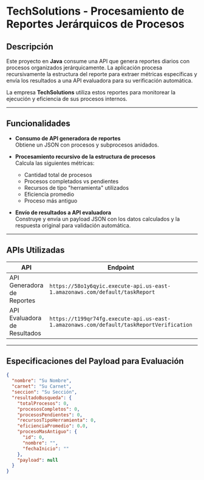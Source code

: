 # TechSolutions - Procesamiento de Reportes Jerárquicos de Procesos

## Descripción

Este proyecto en **Java** consume una API que genera reportes diarios con procesos organizados jerárquicamente. La aplicación procesa recursivamente la estructura del reporte para extraer métricas específicas y envía los resultados a una API evaluadora para su verificación automática.

La empresa **TechSolutions** utiliza estos reportes para monitorear la ejecución y eficiencia de sus procesos internos.

---

## Funcionalidades

- **Consumo de API generadora de reportes**  
  Obtiene un JSON con procesos y subprocesos anidados.

- **Procesamiento recursivo de la estructura de procesos**  
  Calcula las siguientes métricas:  
  - Cantidad total de procesos  
  - Procesos completados vs pendientes  
  - Recursos de tipo "herramienta" utilizados  
  - Eficiencia promedio  
  - Proceso más antiguo

- **Envío de resultados a API evaluadora**  
  Construye y envía un payload JSON con los datos calculados y la respuesta original para validación automática.

---

## APIs Utilizadas

| API                         | Endpoint                                                                                           | Método | Descripción                           |
|-----------------------------|--------------------------------------------------------------------------------------------------|--------|-------------------------------------|
| API Generadora de Reportes   | `https://58o1y6qyic.execute-api.us-east-1.amazonaws.com/default/taskReport`                      | GET    | Obtiene reporte jerárquico en JSON  |
| API Evaluadora de Resultados | `https://t199qr74fg.execute-api.us-east-1.amazonaws.com/default/taskReportVerification`          | POST   | Envía resultados para evaluación     |

---

## Especificaciones del Payload para Evaluación

```json
{
  "nombre": "Su Nombre",
  "carnet": "Su Carnet",
  "seccion": "Su Sección",
  "resultadoBusqueda": {
    "totalProcesos": 0,
    "procesosCompletos": 0,
    "procesosPendientes": 0,
    "recursosTipoHerramienta": 0,
    "eficienciaPromedio": 0.0,
    "procesoMasAntiguo": {
      "id": 0,
      "nombre": "",
      "fechaInicio": ""
    },
    "payload": null
  }
}
